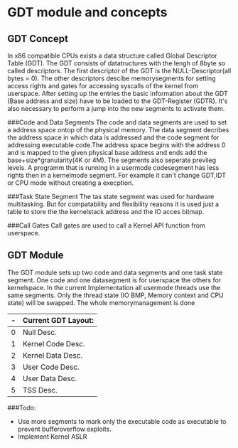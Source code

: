 GDT module and concepts
=======

GDT Concept
-----------
In x86 compatible CPUs exists a data structure called Global Descriptor Table (GDT).
The GDT consists of datatructures with the lengh of 8byte so called descriptors.
The first descriptor of the GDT is the NULL-Descriptor(all bytes = 0). The other descriptors
descibe memorysegments for setting access rights and gates for accessing syscalls of the kernel from 
userspace. After setting up the entries the basic information about the GDT (Base address and size)
have to be loaded to the GDT-Register (GDTR). It's also necessary to perform a jump into the new segments to activate them.

###Code and Data Segments
The code and data segments are used to set a address space ontop of the physical memory.
The data segment decribes the address space in which data is addressed and the code segment
for addressing executable code.The address space begins with the address 0 and is mapped to the given physical
base address and ends add the base+size\*granularity(4K or 4M). The segments also seperate previleg levels.
A programm that is running in a usermode codesegment has less rights then in a kernelmode segment.
For example it can't change GDT,IDT or CPU mode without creating a execption. 

###Task State Segment
The tas state segment was used for hardware multitasking. But for compatability and flexibility reasons
it is used just a table to store the the kernelstack address and the IO acces bitmap. 

###Call Gates
Call gates are used to call a Kernel API function from userspace. 


GDT Module
-----------
The GDT module sets up two code and data segments and one task state segment.
One code and one datasegment is for userspace the others for kernelspace.
In the current Implementation all usermode threads use the same segments.
Only the thread state (IO BMP, Memory context and CPU state) will be swapped.
The whole memorymanagement is done 


 | - | Current GDT Layout: | 
 | - | ------------------- | 
 | 0 |      Null Desc.     | 
 | 1 |  Kernel Code Desc.  | 
 | 2 |  Kernel Data Desc.  | 
 | 3 |   User Code Desc.   | 
 | 4 |   User Data Desc.   | 
 | 5 |      TSS Desc.      | 



###Todo:
- Use more segments to mark only the executable code as executable to prevent bufferoverflow exploits.
- Implement Kernel ASLR



